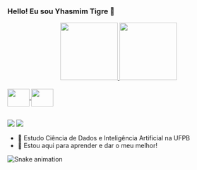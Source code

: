 ### Hello! Eu sou Yhasmim Tigre 🐯

<div align="center">
  <a href="https://github.com/YhasmimTigre">
  <img height="130em" src="https://github-readme-stats.vercel.app/api?username=YhasmimTigre&show_icons=true&theme=dracula&include_all_commits=true&count_private=true"/>
  <img height="130em" src="https://github-readme-stats.vercel.app/api/top-langs/?username=YhasmimTigre&layout=compact&langs_count=7&theme=dracula"/>
</div>
<div style="display: inline_block"><br>
  <img align="center" height="40" width="50" src="https://cdn.jsdelivr.net/gh/devicons/devicon/icons/python/python-original.svg">
  <img align="center" height="40" width="50" src="https://cdn.jsdelivr.net/gh/devicons/devicon/icons/c/c-original.svg" />
  
</div>
  
 ##
  
 </div>
  
  <a href = "mailto:yhasmimtigre@gmail.com"><img src="https://img.shields.io/badge/Gmail-D14836?style=for-the-badge&logo=gmail&logoColor=white" target="_blank"></a>
  <a href="https://www.linkedin.com/in/yhasmim-tigre-1696701a1/" target="_blank"><img src="https://img.shields.io/badge/-LinkedIn-%230077B5?style=for-the-badge&logo=linkedin&logoColor=white" target="_blank"></a> 

  * 🤖 Estudo Ciência de Dados e Inteligência Artificial na UFPB
  * 🦾 Estou aqui para aprender e dar o meu melhor! 

![Snake animation](https://github.com/YhasmimTigre/YhasmimTigre/blob/output/github-contribution-grid-snake.svg)
